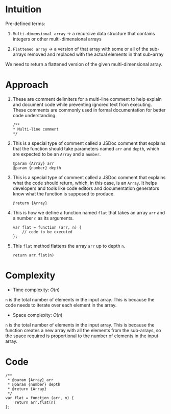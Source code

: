 # Intuition
<!-- Describe your first thoughts on how to solve this problem. -->
Pre-defined terms:

1. `Multi-dimensional array` → a recursive data structure that contains integers or other multi-dimensional arrays

2. `Flattened array` → a version of that array with some or all of the sub-arrays removed and replaced with the actual elements in that sub-array

We need to return a flattened version of the given multi-dimensional array.

# Approach
<!-- Describe your approach to solving the problem. -->
1. These are comment delimiters for a multi-line comment to help explain and document code while preventing ignored text from executing. These comments are commonly used in formal documentation for better code understanding.

    ```
    /**
    * Multi-line comment
    */
    ```

2. This is a special type of comment called a JSDoc comment that explains that the function should take parameters named `arr` and `depth`, which are expected to be an `Array` and a `number`.

    ```
    @param {Array} arr
    @param {number} depth
    ```

3. This is a special type of comment called a JSDoc comment that explains what the code should return, which, in this case, is an `Array`. It helps developers and tools like code editors and documentation generators know what the function is supposed to produce.

    ```
    @return {Array}
    ```

4. This is how we define a function named `flat` that takes an array `arr` and a number `n` as its arguments.

    ```
    var flat = function (arr, n) {
        // code to be executed
    };
    ```

5. This `flat` method flattens the array `arr` up to depth `n`.

    ```
    return arr.flat(n)
    ```

# Complexity
- Time complexity: $O(n)$
<!-- Add your time complexity here, e.g. $$O(n)$$ -->
`n` is the total number of elements in the input array. This is because the code needs to iterate over each element in the array.

- Space complexity: $O(n)$
<!-- Add your space complexity here, e.g. $$O(n)$$ -->
`n` is the total number of elements in the input array. This is because the function creates a new array with all the elements from the sub-arrays, so the space required is proportional to the number of elements in the input array.

# Code
```
/**
 * @param {Array} arr
 * @param {number} depth
 * @return {Array}
 */
var flat = function (arr, n) {
    return arr.flat(n)
};
```
